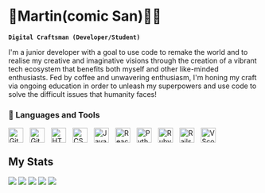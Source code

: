 # 🚀Martin(comic San)👨‍💻

**`Digital Craftsman (Developer/Student)`**



I'm a junior developer with a goal to use code to remake the world and to realise my creative and imaginative visions through the creation of a vibrant tech ecosystem that benefits both myself and other like-minded enthusiasts. Fed by coffee and unwavering enthusiasm, I'm honing my craft via ongoing education in order to unleash my superpowers and use code to solve the difficult issues that humanity faces!


### 🧰 Languages and Tools

<img align="left" alt="Git" width="30px" style="padding-right:10px;" src="https://cdn.jsdelivr.net/gh/devicons/devicon/icons/git/git-original.svg" />
<img align="left" alt="GitHub" width="30px" style="padding-right:10px;" src="https://cdn.jsdelivr.net/gh/devicons/devicon/icons/github/github-original.svg" />
<img align="left" alt="HTML" width="30px" style="padding-right:10px;" src="https://cdn.jsdelivr.net/gh/devicons/devicon/icons/html5/html5-plain.svg" />
<img align="left" alt="CSS" width="30px" style="padding-right:10px;" src="https://cdn.jsdelivr.net/gh/devicons/devicon/icons/css3/css3-plain.svg" />
<img align="left" alt="JavaScript" width="30px" style="padding-right:10px;" src="https://cdn.jsdelivr.net/gh/devicons/devicon/icons/javascript/javascript-plain.svg" />
<img align="left" alt="React" width="30px" style="padding-right:10px;" src="https://cdn.jsdelivr.net/gh/devicons/devicon/icons/react/react-original.svg" />
<img align="left" alt="Python" width="30px" style="padding-right:10px;" src="https://upload.wikimedia.org/wikipedia/commons/thumb/c/cf/Python_logo_51.svg/750px-Python_logo_51.svg.png?20210510195343" />
<img align="left" alt="Ruby" width="30px" style="padding-right:10px;" src="https://cdn.jsdelivr.net/gh/devicons/devicon@latest/icons/ruby/ruby-plain.svg" />
<img align="left" alt="Rails" width="30px" style="padding-right:10px;" src="https://cdn.jsdelivr.net/gh/devicons/devicon@latest/icons/rails/rails-plain-wordmark.svg"/>
<img align="left" alt="VScode" width="30px" style="padding-right:10px;" src="https://cdn.jsdelivr.net/gh/devicons/devicon@latest/icons/vscode/vscode-original.svg"/>
<br />

#
## My Stats
![](http://github-profile-summary-cards.vercel.app/api/cards/profile-details?username=martinmwas254&theme=dark) 
![](http://github-profile-summary-cards.vercel.app/api/cards/repos-per-language?username=martinmwas254&theme=dark) 
![](http://github-profile-summary-cards.vercel.app/api/cards/most-commit-language?username=martinmwas254&theme=dark) 
![](http://github-profile-summary-cards.vercel.app/api/cards/stats?username=martinmwas254&theme=dark) 
![](http://github-profile-summary-cards.vercel.app/api/cards/productive-time?username=martinmwas254&theme=dark&utcOffset=8) 
